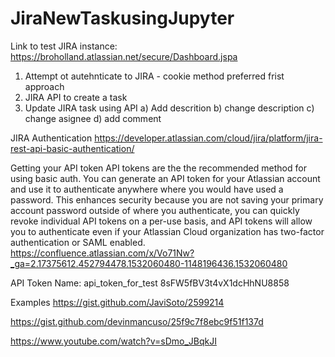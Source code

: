 # JiraNewTaskusingJupyter

Link to test JIRA instance: https://broholland.atlassian.net/secure/Dashboard.jspa

1) Attempt ot autehnticate to JIRA - cookie method preferred frist approach
2) JIRA API to create a task
3) Update JIRA task using API
  a) Add descrition
  b) change description
  c) change asignee
  d) add comment

JIRA Authentication
https://developer.atlassian.com/cloud/jira/platform/jira-rest-api-basic-authentication/

Getting your API token
API tokens are the the recommended method for using basic auth. You can generate an API token for your Atlassian account and use it to authenticate anywhere where you would have used a password. This enhances security because you are not saving your primary account password outside of where you authenticate, you can quickly revoke individual API tokens on a per-use basis, and API tokens will allow you to authenticate even if your Atlassian Cloud organization has two-factor authentication or SAML enabled.
https://confluence.atlassian.com/x/Vo71Nw?_ga=2.17375612.452794478.1532060480-1148196436.1532060480

API Token
Name: api_token_for_test
8sFW5fBV3t4vX1dcHhNU8858

Examples
https://gist.github.com/JaviSoto/2599214

https://gist.github.com/devinmancuso/25f9c7f8ebc9f51f137d

https://www.youtube.com/watch?v=sDmo_JBqkJI
